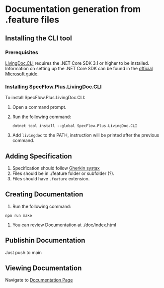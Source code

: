 # Documentation generation from .feature files

## Installing the CLI tool

### Prerequisites
[LivingDoc.CLI](https://docs.specflow.org/projects/specflow-livingdoc/en/latest/LivingDocGenerator/Using-the-command-line-tool.html) requires the .NET Core SDK 3.1 or higher to be installed. Information on setting up the .NET Core SDK can be found in the [official Microsoft guide](https://www.microsoft.com/net/download).
### Installing SpecFlow.Plus.LivingDoc.CLI
To install SpecFlow.Plus.LivingDoc.CLI:

1. Open a command prompt.
1. Run the following command:

   `dotnet tool install --global SpecFlow.Plus.LivingDoc.CLI`
1. Add `livingdoc` to the PATH, instruction will be printed after the previous command.
## Adding Specification
1. Specification should follow [Gherkin systax](https://cucumber.io/docs/gherkin/reference/)
1. Files should be in ./feature folder or subfolder (?).
1. Files should have `.feature` extension.
## Creating Documentation
1. Run the following command:

  `npm run make`
1. You can review Documentation at ./doc/index.html

## Publishin Documentation
Just push to main
## Viewing Documentation
Navigate to [Documentation Page](https://base86inc.github.io/specs/)
